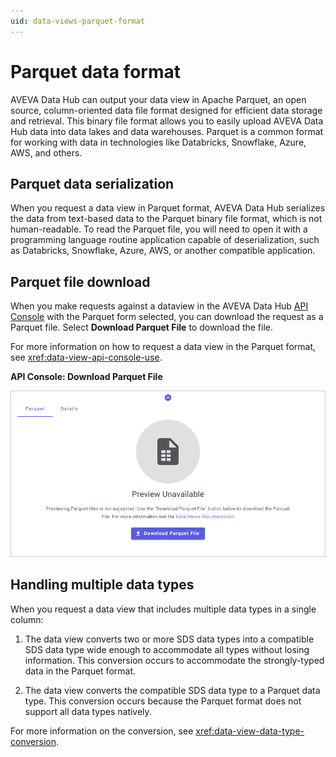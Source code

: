 ```yaml
---
uid: data-views-parquet-format
---
```


# Parquet data format

AVEVA Data Hub can output your data view in Apache Parquet, an open source, column-oriented data file format designed for efficient data storage and retrieval. This binary file format allows you to easily upload AVEVA Data Hub data into data lakes and data warehouses. Parquet is a common format for working with data in technologies like Databricks, Snowflake, Azure, AWS, and others.

## Parquet data serialization

When you request a data view in Parquet format, AVEVA Data Hub serializes the data from text-based data to the Parquet binary file format, which is not human-readable. To read the Parquet file, you will need to open it with a programming language routine application capable of deserialization, such as Databricks, Snowflake, Azure, AWS, or another compatible application.

## Parquet file download

When you make requests against a dataview in the AVEVA Data Hub [API Console](xref:apiConsole) with the Parquet form selected, you can download the request as a Parquet file. Select **Download Parquet File** to download the file.

For more information on how to request a data view in the Parquet format, see <xref:data-view-api-console-use>.

**API Console: Download Parquet File**

![API Console: Download Parquet File](_images/download-parquet.png)

## Handling multiple data types

When you request a data view that includes multiple data types in a single column:

1. The data view converts two or more SDS data types into a compatible SDS data type wide enough to accommodate all types without losing information. This conversion occurs to accommodate the strongly-typed data in the Parquet format.

1. The data view converts the compatible SDS data type to a Parquet data type. This conversion occurs because the Parquet format does not support all data types natively.

For more information on the conversion, see <xref:data-view-data-type-conversion>.
